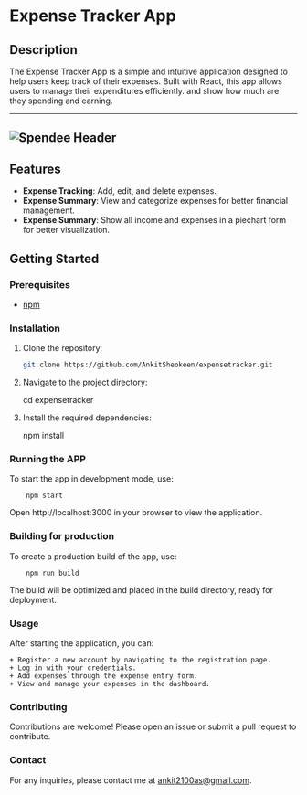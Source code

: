 # Expense Tracker App

## Description

The Expense Tracker App is a simple and intuitive application designed to help users keep track of their expenses. Built with React, this app allows users to manage their expenditures efficiently. and show how much are they spending and earning.

---
![Spendee Header](https://github.com/your-username/your-repo-name/blob/main/header.png)
---
## Features

- **Expense Tracking**: Add, edit, and delete expenses.
- **Expense Summary**: View and categorize expenses for better financial management.
- **Expense Summary**: Show all income and expenses in a piechart form for better visualization.

## Getting Started

### Prerequisites

- [npm](https://www.npmjs.com/)

### Installation

1. Clone the repository:

   ```bash
   git clone https://github.com/AnkitSheokeen/expensetracker.git

2. Navigate to the project directory:

    cd expensetracker

3. Install the required dependencies:

    npm install

### Running the APP
To start the app in development mode, use:

        npm start

Open http://localhost:3000 in your browser to view the application.

### Building for production
To create a production build of the app, use:

        npm run build

The build will be optimized and placed in the build directory, ready for deployment.



### Usage
After starting the application, you can:

    + Register a new account by navigating to the registration page.
    + Log in with your credentials.
    + Add expenses through the expense entry form.
    + View and manage your expenses in the dashboard.

### Contributing
Contributions are welcome! Please open an issue or submit a pull request to contribute.

### Contact
For any inquiries, please contact me at ankit2100as@gmail.com.